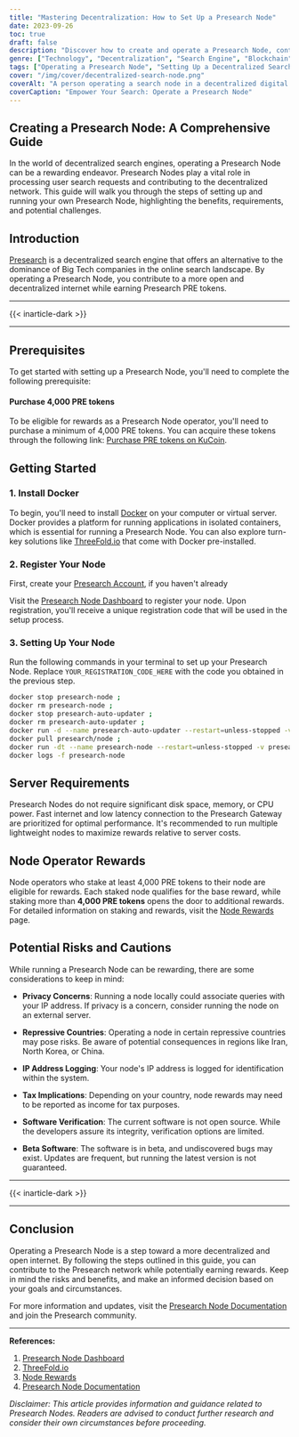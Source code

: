 ```yaml
---
title: "Mastering Decentralization: How to Set Up a Presearch Node"
date: 2023-09-26
toc: true
draft: false
description: "Discover how to create and operate a Presearch Node, contributing to a decentralized search engine while earning rewards."
genre: ["Technology", "Decentralization", "Search Engine", "Blockchain", "Node Setup", "Digital Freedom", "Crypto", "Internet", "Information", "Online Privacy"]
tags: ["Operating a Presearch Node", "Setting Up a Decentralized Search Node", "Earn Rewards with Presearch Node", "How to Create a Node for Presearch", "Decentralized Internet Search", "Decentralization", "Presearch Node", "Search Engine", "Blockchain", "Node Setup", "Digital Freedom", "Crypto", "Internet", "Online Privacy", "Rewards"]
cover: "/img/cover/decentralized-search-node.png"
coverAlt: "A person operating a search node in a decentralized digital world."
coverCaption: "Empower Your Search: Operate a Presearch Node"
---
```


## Creating a Presearch Node: A Comprehensive Guide

In the world of decentralized search engines, operating a Presearch Node can be a rewarding endeavor. Presearch Nodes play a vital role in processing user search requests and contributing to the decentralized network. This guide will walk you through the steps of setting up and running your own Presearch Node, highlighting the benefits, requirements, and potential challenges.

## Introduction

[Presearch](https://simeononsecurity.ch/other/exploring-presearch-as-a-alternative-to-google/) is a decentralized search engine that offers an alternative to the dominance of Big Tech companies in the online search landscape. By operating a Presearch Node, you contribute to a more open and decentralized internet while earning Presearch PRE tokens.

______
{{< inarticle-dark >}}
______

## Prerequisites 

To get started with setting up a Presearch Node, you'll need to complete the following prerequisite:

#### Purchase 4,000 PRE tokens

To be eligible for rewards as a Presearch Node operator, you'll need to purchase a minimum of 4,000 PRE tokens. You can acquire these tokens through the following link: [Purchase PRE tokens on KuCoin](https://www.kucoin.com/r/af/QBSSSM2W).

## Getting Started

### 1. Install Docker

To begin, you'll need to install [Docker](https://docs.docker.com/engine/install/ubuntu/) on your computer or virtual server. Docker provides a platform for running applications in isolated containers, which is essential for running a Presearch Node. You can also explore turn-key solutions like [ThreeFold.io](https://threefold.io/) that come with Docker pre-installed.

### 2. Register Your Node

First, create your [Presearch Account](https://presearch.com/signup?rid=4754563), if you haven't already

Visit the [Presearch Node Dashboard](https://nodes.presearch.com/dashboard?rid=4754563) to register your node. Upon registration, you'll receive a unique registration code that will be used in the setup process.

### 3. Setting Up Your Node

Run the following commands in your terminal to set up your Presearch Node. Replace `YOUR_REGISTRATION_CODE_HERE` with the code you obtained in the previous step.

```bash
docker stop presearch-node ; 
docker rm presearch-node ; 
docker stop presearch-auto-updater ; 
docker rm presearch-auto-updater ; 
docker run -d --name presearch-auto-updater --restart=unless-stopped -v /var/run/docker.sock:/var/run/docker.sock presearch/auto-updater --cleanup --interval 900 presearch-auto-updater presearch-node ;
docker pull presearch/node ; 
docker run -dt --name presearch-node --restart=unless-stopped -v presearch-node-storage:/app/node -e REGISTRATION_CODE=YOUR_REGISTRATION_CODE_HERE presearch/node ;
docker logs -f presearch-node
```

## Server Requirements

Presearch Nodes do not require significant disk space, memory, or CPU power. Fast internet and low latency connection to the Presearch Gateway are prioritized for optimal performance. It's recommended to run multiple lightweight nodes to maximize rewards relative to server costs.

## Node Operator Rewards

Node operators who stake at least 4,000 PRE tokens to their node are eligible for rewards. Each staked node qualifies for the base reward, while staking more than **4,000 PRE tokens** opens the door to additional rewards. For detailed information on staking and rewards, visit the [Node Rewards](https://nodes.presearch.com/rewards?rid=4754563) page.

## Potential Risks and Cautions

While running a Presearch Node can be rewarding, there are some considerations to keep in mind:

- **Privacy Concerns**: Running a node locally could associate queries with your IP address. If privacy is a concern, consider running the node on an external server.

- **Repressive Countries**: Operating a node in certain repressive countries may pose risks. Be aware of potential consequences in regions like Iran, North Korea, or China.

- **IP Address Logging**: Your node's IP address is logged for identification within the system.

- **Tax Implications**: Depending on your country, node rewards may need to be reported as income for tax purposes.

- **Software Verification**: The current software is not open source. While the developers assure its integrity, verification options are limited.

- **Beta Software**: The software is in beta, and undiscovered bugs may exist. Updates are frequent, but running the latest version is not guaranteed.

______
{{< inarticle-dark >}}
______

## Conclusion

Operating a Presearch Node is a step toward a more decentralized and open internet. By following the steps outlined in this guide, you can contribute to the Presearch network while potentially earning rewards. Keep in mind the risks and benefits, and make an informed decision based on your goals and circumstances.

For more information and updates, visit the [Presearch Node Documentation](https://nodes.presearch.com/?rid=4754563) and join the Presearch community.

______

**References:**

1. [Presearch Node Dashboard](https://nodes.presearch.com/dashboard?rid=4754563)
2. [ThreeFold.io](https://threefold.io/)
3. [Node Rewards](https://nodes.presearch.com/rewards?rid=4754563)
4. [Presearch Node Documentation](https://nodes.presearch.com/?rid=4754563)

*Disclaimer: This article provides information and guidance related to Presearch Nodes. Readers are advised to conduct further research and consider their own circumstances before proceeding.*
